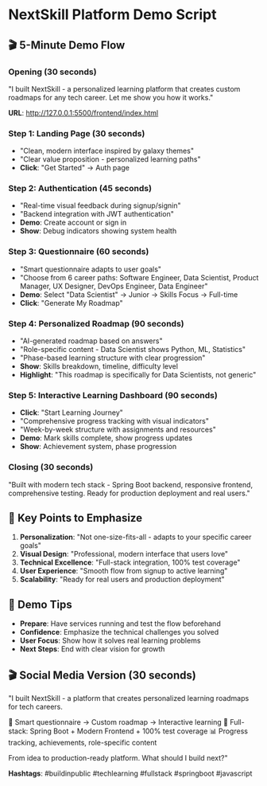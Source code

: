# NextSkill Platform Demo Script

## 🎬 5-Minute Demo Flow

### **Opening (30 seconds)**
"I built NextSkill - a personalized learning platform that creates custom roadmaps for any tech career. Let me show you how it works."

**URL**: http://127.0.0.1:5500/frontend/index.html

### **Step 1: Landing Page (30 seconds)**
- "Clean, modern interface inspired by galaxy themes"
- "Clear value proposition - personalized learning paths"
- **Click**: "Get Started" → Auth page

### **Step 2: Authentication (45 seconds)**
- "Real-time visual feedback during signup/signin"
- "Backend integration with JWT authentication"
- **Demo**: Create account or sign in
- **Show**: Debug indicators showing system health

### **Step 3: Questionnaire (60 seconds)**
- "Smart questionnaire adapts to user goals"
- "Choose from 6 career paths: Software Engineer, Data Scientist, Product Manager, UX Designer, DevOps Engineer, Data Engineer"
- **Demo**: Select "Data Scientist" → Junior → Skills Focus → Full-time
- **Click**: "Generate My Roadmap"

### **Step 4: Personalized Roadmap (90 seconds)**
- "AI-generated roadmap based on answers"
- "Role-specific content - Data Scientist shows Python, ML, Statistics"
- "Phase-based learning structure with clear progression"
- **Show**: Skills breakdown, timeline, difficulty level
- **Highlight**: "This roadmap is specifically for Data Scientists, not generic"

### **Step 5: Interactive Learning Dashboard (90 seconds)**
- **Click**: "Start Learning Journey"
- "Comprehensive progress tracking with visual indicators"
- "Week-by-week structure with assignments and resources"
- **Demo**: Mark skills complete, show progress updates
- **Show**: Achievement system, phase progression

### **Closing (30 seconds)**
"Built with modern tech stack - Spring Boot backend, responsive frontend, comprehensive testing. Ready for production deployment and real users."

## 🎯 Key Points to Emphasize

1. **Personalization**: "Not one-size-fits-all - adapts to your specific career goals"
2. **Visual Design**: "Professional, modern interface that users love"
3. **Technical Excellence**: "Full-stack integration, 100% test coverage"
4. **User Experience**: "Smooth flow from signup to active learning"
5. **Scalability**: "Ready for real users and production deployment"

## 📱 Demo Tips

- **Prepare**: Have services running and test the flow beforehand
- **Confidence**: Emphasize the technical challenges you solved
- **User Focus**: Show how it solves real learning problems
- **Next Steps**: End with clear vision for growth

## 🎬 Social Media Version (30 seconds)

"I built NextSkill - a platform that creates personalized learning roadmaps for tech careers. 

🎯 Smart questionnaire → Custom roadmap → Interactive learning
🚀 Full-stack: Spring Boot + Modern Frontend + 100% test coverage
📊 Progress tracking, achievements, role-specific content

From idea to production-ready platform. What should I build next?"

**Hashtags**: #buildinpublic #techlearning #fullstack #springboot #javascript